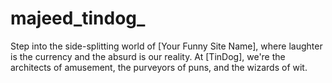 # majeed_tindog_
Step into the side-splitting world of [Your Funny Site Name], where laughter is the currency and the absurd is our reality. At [TinDog], we're the architects of amusement, the purveyors of puns, and the wizards of wit.
